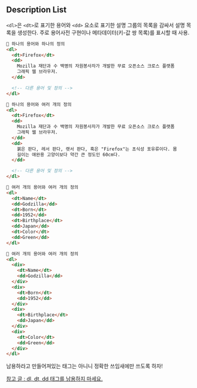 ## Description List

`<dl>`은 `<dt>`로 표기한 용어와 `<dd>` 요소로 표기한 설명 그룹의 목록을 감싸서 설명 목록을 생성한다. 주로 용어사전 구현이나 메타데이터(키-값 쌍 목록)를 표시할 때 사용.

```html
🎈 하나의 용어와 하나의 정의
<dl>
  <dt>Firefox</dt>
  <dd>
    Mozilla 재단과 수 백명의 자원봉사자가 개발한 무료 오픈소스 크로스 플랫폼
    그래픽 웹 브라우저.
  </dd>

  <!-- 다른 용어 및 정의 -->
</dl>

🎈 하나의 용어와 여러 개의 정의
<dl>
  <dt>Firefox</dt>
  <dd>
    Mozilla 재단과 수 백명의 자원봉사자가 개발한 무료 오픈소스 크로스 플랫폼
    그래픽 웹 브라우저.
  </dd>
  <dd>
    붉은 판다, 레서 판다, 랫서 판다, 혹은 "Firefox"는 초식성 포유류이다. 몸
    길이는 애완용 고양이보다 약간 큰 정도인 60cm다.
  </dd>

  <!-- 다른 용어 및 정의 -->
</dl>

🎈 여러 개의 용어와 여러 개의 정의
<dl>
  <dt>Name</dt>
  <dd>Godzilla</dd>
  <dt>Born</dt>
  <dd>1952</dd>
  <dt>Birthplace</dt>
  <dd>Japan</dd>
  <dt>Color</dt>
  <dd>Green</dd>
</dl>

🎈 여러 개의 용어와 여러 개의 정의
<dl>
  <div>
    <dt>Name</dt>
    <dd>Godzilla</dd>
  </div>
  <div>
    <dt>Born</dt>
    <dd>1952</dd>
  </div>
  <div>
    <dt>Birthplace</dt>
    <dd>Japan</dd>
  </div>
  <div>
    <dt>Color</dt>
    <dd>Green</dd>
  </div>
</dl>
```

남용하라고 만들어져있는 태그는 아니니 정확한 쓰임새에만 쓰도록 하자!

[참고 글 : dl, dt, dd 태그를 남용하지 마세요.](https://aoa.gitbook.io/skymimo/aoa-2019/tips-2/dl-dt-dd-.)
